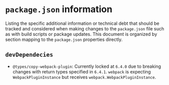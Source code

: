 # `package.json` information

Listing the specific additional information or technical debt that should be
tracked and considered when making changes to the `package.json` file such as
with build scripts or package updates. This document is organized by section
mapping to the `package.json` properties directly.

## `devDependecies`

- `@types/copy-webpack-plugin`: Currently locked at `6.4.0` due to breaking
  changes with return types specified in `6.4.1`. `webpack` is expecting
  `WebpackPluginInstance` but receives `webpack.WebpackPluginInstance`.
